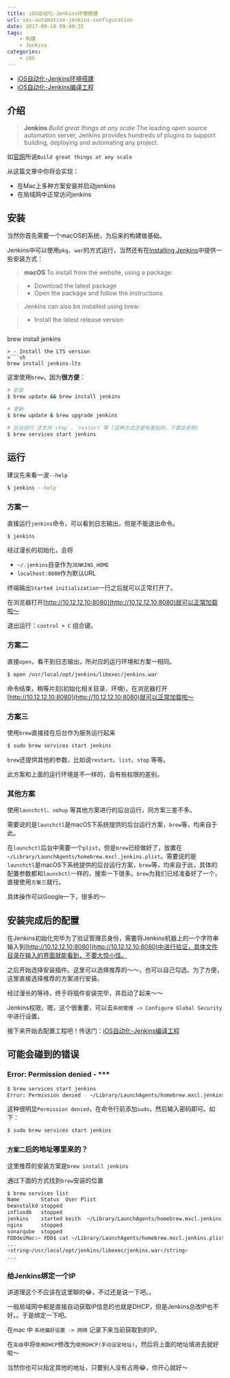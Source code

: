 ```yaml
---
title: iOS自动化-Jenkins环境搭建
url: ios-automation-jenkins-configuration
date: 2017-09-10 09:49:32
tags:
    - 构建
    - Jenkins
categories:
    - iOS
---
```


- [iOS自动化-Jenkins环境搭建](../ios-automation-jenkins-configuration)
- [iOS自动化-Jenkins编译工程](../ios-automation-jenkins-build)

## 介绍

>  **Jenkins**
> *Build great things at any scale*
> The leading open source automation server, Jenkins provides hundreds of plugins to support building, deploying and automating any project.

如[官网](https://jenkins.io)所说`Build great things at any scale`

从这篇文章中你将会实现：

- 在Mac上多种方案安装并启动jenkins
- 在局域网中正常访问jenkins

<!--more-->

## 安装

当然你首先需要一个macOS的系统，为后来的构建做基础。

Jenkins中可以使用`pkg`、`war`的方式运行，当然还有在[Installing Jenkins](https://jenkins.io/doc/book/getting-started/installing/)中提供一些安装方式：

>  **macOS**
To install from the website, using a package:

> - Download the latest package
> - Open the package and follow the instructions

> Jenkins can also be installed using brew:

> - Install the latest release version
> ```sh
brew install jenkins
```
> - Install the LTS version
>```sh
brew install jenkins-lts
```

这里使用`brew`，因为**很方便**：
```sh
# 安装
$ brew update && brew install jenkins

# 更新
$ brew update & brew upgrade jenkins

# 后台运行 还支持`stop`、`restart`等 (这种方式还是有差别的，下面会说明)
$ brew services start jenkins
```

## 运行

建议先来看一波`--help`

```sh
$ jenkins --help
```

### 方案一

直接运行`jenkins`命令，可以看到日志输出，但是不能退出命令。

```sh
$ jenkins
```

经过漫长的初始化，会将

- `~/.jenkins`目录作为`JENKINS_HOME`
- `localhost:8080`作为默认URL

终端输出`Started initialization`一行之后就可以正常打开了。

在浏览器打开[http://10.12.12.10:8080](http://10.12.12.10:8080)就可以正常加载啦～

退出运行：`control + C` 组合键。

### 方案二

直接`open`，看不到日志输出，所对应的运行环境和方案一相同。

```sh
$ open /usr/local/opt/jenkins/libexec/jenkins.war
```

命令结束，稍等片刻(初始化相关目录、环境)，在浏览器打开[http://10.12.12.10:8080](http://10.12.12.10:8080)就可以正常加载啦～

### 方案三

使用`brew`直接挂在后台作为服务运行起来

```sh
$ sudo brew services start jenkins
```

`brew`还提供其他的参数，比如说`restart`、`list`、`stop` 等等。

此方案和上面的运行环境是不一样的，会有些权限的差别。

### 其他方案

使用`launchctl`、`nohup` 等其他方案进行的后台运行，同方案三差不多。

需要说的是`launchctl`是macOS下系统提供的后台运行方案，`brew`等，均来自于此。

在`launchctl`后台中需要一个`plist`，但是`brew`已经做好了，放置在`~/Library/LaunchAgents/homebrew.mxcl.jenkins.plist`。需要说的是`launchctl`是macOS下系统提供的后台运行方案，`brew`等，均来自于此，具体的配置参数都和`launchctl`一样的，搜索一下很多。`brew`为我们已经准备好了一个，直接使用`方案三`就行。

具体操作可以Google一下，很多的～

## 安装完成后的配置

在Jenkins初始化完毕为了验证管理员身份，需要将Jenkins机器上的一个字符串输入到[http://10.12.12.10:8080](http://10.12.12.10:8080)中进行验证，具体文件目录在输入的界面就能看到，不要大惊小怪。

之后开始选择安装插件。这里可以选择推荐的～～，也可以自己勾选。为了方便，这里直接选择推荐的方案进行安装。

经过漫长的等待，终于将插件安装完毕，并启动了起来～～

Jenkins权限，嗯，这个很重要，可以去`系统管理 -> Configure Global Security`  中进行设置。

接下来开始去配置工程吧！传送门：[iOS自动化-Jenkins编译工程](../ios-automation-jenkins-build)

## 可能会碰到的错误

### Error: Permission denied - ***

```sh
$ brew services start jenkins
Error: Permission denied - ~/Library/LaunchAgents/homebrew.mxcl.jenkins.plist
```
这种很明显`Permission denied`，在命令行前添加`sudo`，然后输入密码即可。如下：

```sh
$ sudo brew services start jenkins
```

### `方案二`后的地址哪里来的？

这里推荐的安装方案是`brew install jenkins`

通过下面的方式找到`brew`安装的位置

```sh
$ brew services list
Name       Status  User Plist
beanstalkd stopped
influxdb   stopped
jenkins    started keith  ~/Library/LaunchAgents/homebrew.mxcl.jenkins.plist
nginx      stopped
sonarqube  stopped
FDDdeiMac:~ FDD$ cat ~/Library/LaunchAgents/homebrew.mxcl.jenkins.plist
...
<string>/usr/local/opt/jenkins/libexec/jenkins.war</string>
...
```

### 给Jenkins绑定一个IP

讲道理这个不应该在这里聊的😂，不过还是说一下吧。。

一般局域网中都是直接自动获取IP信息的也就是DHCP，但是Jenkins总改IP也不好。。于是绑定一下吧。

在mac 中 `系统偏好设置 -> 网络` 记录下来当前获取到的IP。

在`高级`中将`使用DHCP`修改为`使用DHCP(手动设定地址)`，然后将上面的地址填进去就好啦～

当然你也可以指定其他的地址，只要别人没有占用😂，你开心就好～
